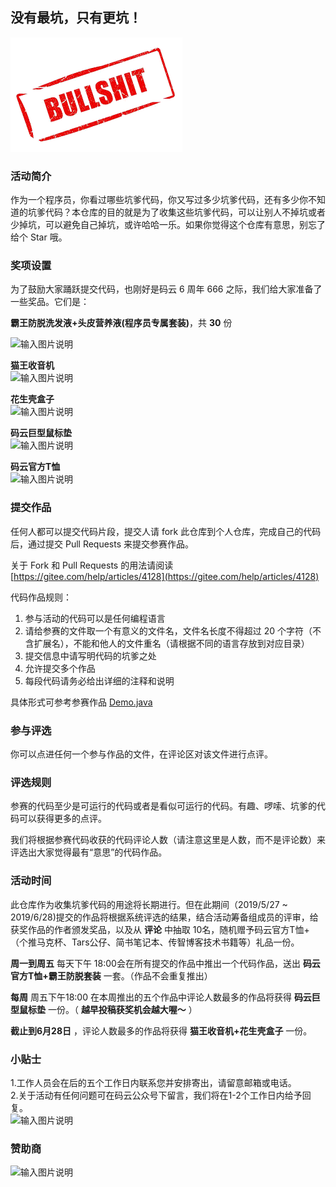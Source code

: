 ## 没有最坑，只有更坑！

![bullshit](resource/bullshit.png)

### 活动简介

作为一个程序员，你看过哪些坑爹代码，你又写过多少坑爹代码，还有多少你不知道的坑爹代码？本仓库的目的就是为了收集这些坑爹代码，可以让别人不掉坑或者少掉坑，可以避免自己掉坑，或许哈哈一乐。如果你觉得这个仓库有意思，别忘了给个 Star 哦。


### 奖项设置

为了鼓励大家踊跃提交代码，也刚好是码云 6 周年 666 之际，我们给大家准备了一些奖品。它们是：
  
 **霸王防脱洗发液+头皮营养液(程序员专属套装)**，共 **30** 份

![输入图片说明](https://images.gitee.com/uploads/images/2019/0520/154609_e88c976b_1899542.png "200-霸王洗发水.png")

 **猫王收音机**   
![输入图片说明](https://images.gitee.com/uploads/images/2019/0524/104605_3b1116be_1899542.jpeg "300-猫王收音机.jpg")

 **花生壳盒子**   
![输入图片说明](https://images.gitee.com/uploads/images/2019/0524/104631_a035813f_1899542.png "200-400花生壳盒子.png")

 **码云巨型鼠标垫**   
![输入图片说明](https://images.gitee.com/uploads/images/2019/0514/150323_f40a68bf_1899542.jpeg "200鼠标垫.jpg")

 **码云官方T恤**   
![输入图片说明](https://images.gitee.com/uploads/images/2019/0514/150102_d100ec5d_1899542.png "200T.png")


 

### 提交作品

任何人都可以提交代码片段，提交人请 fork 此仓库到个人仓库，完成自己的代码后，通过提交 Pull Requests 来提交参赛作品。 

关于 Fork 和 Pull Requests 的用法请阅读 [https://gitee.com/help/articles/4128](https://gitee.com/help/articles/4128)

代码作品规则：

1. 参与活动的代码可以是任何编程语言
2. 请给参赛的文件取一个有意义的文件名，文件名长度不得超过 20 个字符（不含扩展名），不能和他人的文件重名（请根据不同的语言存放到对应目录）
3. 提交信息中请写明代码的坑爹之处
4. 允许提交多个作品
5. 每段代码请务必给出详细的注释和说明

具体形式可参考参赛作品 [Demo.java](java/Demo.java)


### 参与评选

你可以点进任何一个参与作品的文件，在评论区对该文件进行点评。
 

### 评选规则

参赛的代码至少是可运行的代码或者是看似可运行的代码。有趣、啰嗦、坑爹的代码可以获得更多的点评。

我们将根据参赛代码收获的代码评论人数（请注意这里是人数，而不是评论数）来评选出大家觉得最有“意思”的代码作品。  

### 活动时间

此仓库作为收集坑爹代码的用途将长期进行。但在此期间（2019/5/27 ~ 2019/6/28)提交的作品将根据系统评选的结果，结合活动筹备组成员的评审，给获奖作品的作者颁发奖品，以及从 **评论** 中抽取 10名，随机赠予码云官方T恤+（个推马克杯、Tars公仔、简书笔记本、传智博客技术书籍等）礼品一份。

 

 **周一到周五** 每天下午 18:00会在所有提交的作品中推出一个代码作品，送出 **码云官方T恤+霸王防脱套装** 一套。（作品不会重复推出） 
   
   
 **每周** 周五下午18:00 在本周推出的五个作品中评论人数最多的作品将获得 **码云巨型鼠标垫** 一份。（ **越早投稿获奖机会越大喔～** ）
  
  
 **截止到6月28日** ，评论人数最多的作品将获得 **猫王收音机+花生壳盒子** 一份。


  
###  小贴士
 1.工作人员会在后的五个工作日内联系您并安排寄出，请留意邮箱或电话。  
 2.关于活动有任何问题可在码云公众号下留言，我们将在1-2个工作日内给予回复。  
![输入图片说明](https://images.gitee.com/uploads/images/2019/0514/151233_a16e7749_1899542.png "150码云公众号二维码.png") 


### 赞助商
![输入图片说明](https://images.gitee.com/uploads/images/2019/0524/135553_2de1b89c_1899542.png "赞助商logo.png")
